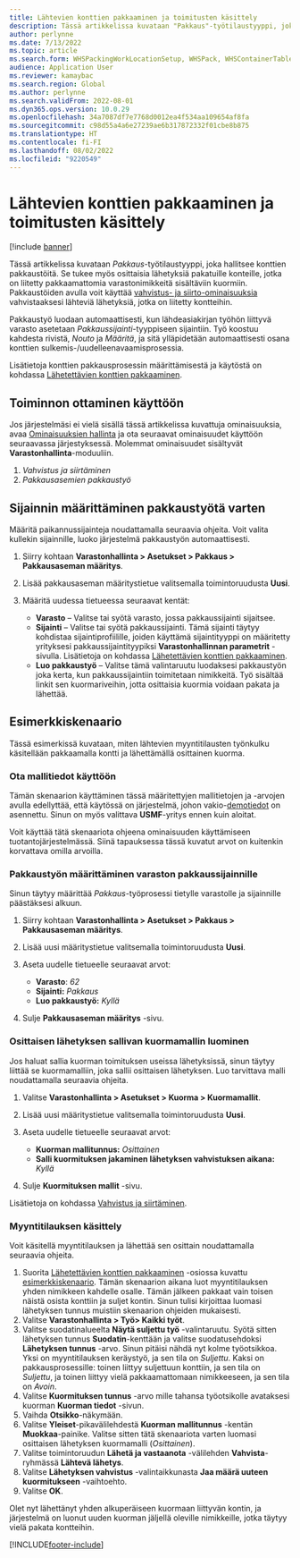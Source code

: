 ```yaml
---
title: Lähtevien konttien pakkaaminen ja toimitusten käsittely
description: Tässä artikkelissa kuvataan "Pakkaus"-työtilaustyyppi, joka hallitsee konttien pakkaustöitä. Se tukee myös osittaisia lähetyksiä pakatuille konteille, jotka on liitetty pakkaamattomia varastonimikkeitä sisältäviin kuormiin.
author: perlynne
ms.date: 7/13/2022
ms.topic: article
ms.search.form: WHSPackingWorkLocationSetup, WHSPack, WHSContainerTable
audience: Application User
ms.reviewer: kamaybac
ms.search.region: Global
ms.author: perlynne
ms.search.validFrom: 2022-08-01
ms.dyn365.ops.version: 10.0.29
ms.openlocfilehash: 34a7087df7e7768d0012ea4f534aa109654af8fa
ms.sourcegitcommit: c98d55a4a6e27239ae6b317872332f01cbe8b875
ms.translationtype: HT
ms.contentlocale: fi-FI
ms.lasthandoff: 08/02/2022
ms.locfileid: "9220549"
---
```

# <a name="packing-work-for-packing-outbound-containers-and-processing-shipments"></a>Lähtevien konttien pakkaaminen ja toimitusten käsittely

[!include [banner](../../includes/banner.md)]

Tässä artikkelissa kuvataan *Pakkaus*-työtilaustyyppi, joka hallitsee konttien pakkaustöitä. Se tukee myös osittaisia lähetyksiä pakatuille konteille, jotka on liitetty pakkaamattomia varastonimikkeitä sisältäviin kuormiin. Pakkaustöiden avulla voit käyttää [vahvistus- ja siirto-ominaisuuksia](confirm-and-transfer.md) vahvistaaksesi lähteviä lähetyksiä, jotka on liitetty kontteihin.

Pakkaustyö luodaan automaattisesti, kun lähdeasiakirjan työhön liittyvä varasto asetetaan *Pakkaussijainti*-tyyppiseen sijaintiin. Työ koostuu kahdesta rivistä, *Nouto* ja *Määritä*, ja sitä ylläpidetään automaattisesti osana konttien sulkemis-/uudelleenavaamisprosessia.

Lisätietoja konttien pakkausprosessin määrittämisestä ja käytöstä on kohdassa [Lähetettävien konttien pakkaaminen](packing-containers.md).

## <a name="turn-on-the-feature"></a>Toiminnon ottaminen käyttöön

Jos järjestelmäsi ei vielä sisällä tässä artikkelissa kuvattuja ominaisuuksia, avaa [Ominaisuuksien hallinta](../../fin-ops-core/fin-ops/get-started/feature-management/feature-management-overview.md) ja ota seuraavat ominaisuudet käyttöön seuraavassa järjestyksessä. Molemmat ominaisuudet sisältyvät **Varastonhallinta**-moduuliin.

1. *Vahvistus ja siirtäminen*
1. *Pakkausasemien pakkaustyö*

## <a name="set-up-a-location-for-packing-work"></a>Sijainnin määrittäminen pakkaustyötä varten

Määritä paikannussijainteja noudattamalla seuraavia ohjeita. Voit valita kullekin sijainnille, luoko järjestelmä pakkaustyön automaattisesti.

1. Siirry kohtaan **Varastonhallinta \> Asetukset \> Pakkaus \> Pakkausaseman määritys**.
1. Lisää pakkausaseman määritystietue valitsemalla toimintoruudusta **Uusi**.
1. Määritä uudessa tietueessa seuraavat kentät:

    - **Varasto** – Valitse tai syötä varasto, jossa pakkaussijainti sijaitsee.
    - **Sijainti** – Valitse tai syötä pakkaussijainti. Tämä sijainti täytyy kohdistaa sijaintiprofiilille, joiden käyttämä sijaintityyppi on määritetty yrityksesi pakkaussijaintityypiksi **Varastonhallinnan parametrit** -sivulla. Lisätietoja on kohdassa [Lähetettävien konttien pakkaaminen](packing-containers.md).
    - **Luo pakkaustyö** – Valitse tämä valintaruutu luodaksesi pakkaustyön joka kerta, kun pakkaussijaintiin toimitetaan nimikkeitä. Työ sisältää linkit sen kuormariveihin, jotta osittaisia kuormia voidaan pakata ja lähettää.

## <a name="example-scenario"></a>Esimerkkiskenaario

Tässä esimerkissä kuvataan, miten lähtevien myyntitilausten työnkulku käsitellään pakkaamalla kontti ja lähettämällä osittainen kuorma.

### <a name="make-sample-data-available"></a>Ota mallitiedot käyttöön

Tämän skenaarion käyttäminen tässä määritettyjen mallitietojen ja -arvojen avulla edellyttää, että käytössä on järjestelmä, johon vakio-[demotiedot](../../fin-ops-core/fin-ops/get-started/demo-data.md) on asennettu. Sinun on myös valittava **USMF**-yritys ennen kuin aloitat.

Voit käyttää tätä skenaariota ohjeena ominaisuuden käyttämiseen tuotantojärjestelmässä. Siinä tapauksessa tässä kuvatut arvot on kuitenkin korvattava omilla arvoilla.

### <a name="configure-packing-work-for-warehouse-packing-location"></a>Pakkaustyön määrittäminen varaston pakkaussijainnille

Sinun täytyy määrittää *Pakkaus*-työprosessi tietylle varastolle ja sijainnille päästäksesi alkuun.

1. Siirry kohtaan **Varastonhallinta \> Asetukset \> Pakkaus \> Pakkausaseman määritys**.
1. Lisää uusi määritystietue valitsemalla toimintoruudusta **Uusi**.
1. Aseta uudelle tietueelle seuraavat arvot:

    - **Varasto**: *62*
    - **Sijainti:** *Pakkaus*
    - **Luo pakkaustyö:** *Kyllä*

1. Sulje **Pakkausaseman määritys** -sivu.

### <a name="create-a-load-template-that-allows-partial-shipping"></a>Osittaisen lähetyksen sallivan kuormamallin luominen

Jos haluat sallia kuorman toimituksen useissa lähetyksissä, sinun täytyy liittää se kuormamalliin, joka sallii osittaisen lähetyksen. Luo tarvittava malli noudattamalla seuraavia ohjeita.

1. Valitse **Varastonhallinta \> Asetukset \> Kuorma \> Kuormamallit**.
1. Lisää uusi määritystietue valitsemalla toimintoruudusta **Uusi**.
1. Aseta uudelle tietueelle seuraavat arvot:

    - **Kuorman mallitunnus:** *Osittainen*
    - **Salli kuormituksen jakaminen lähetyksen vahvistuksen aikana:** *Kyllä*

1. Sulje **Kuormituksen mallit** -sivu.

Lisätietoja on kohdassa [Vahvistus ja siirtäminen](Confirm-and-transfer.md).

### <a name="process-a-sales-order"></a>Myyntitilauksen käsittely

Voit käsitellä myyntitilauksen ja lähettää sen osittain noudattamalla seuraavia ohjeita.

1. Suorita [Lähetettävien konttien pakkaaminen](packing-containers.md) -osiossa kuvattu [esimerkkiskenaario](packing-containers.md#scenario). Tämän skenaarion aikana luot myyntitilauksen yhden nimikkeen kahdelle osalle. Tämän jälkeen pakkaat vain toisen näistä osista konttiin ja suljet kontin. Sinun tulisi kirjoittaa luomasi lähetyksen tunnus muistiin skenaarion ohjeiden mukaisesti.
1. Valitse **Varastonhallinta \> Työ\> Kaikki työt**.
1. Valitse suodatinalueelta **Näytä suljettu työ** -valintaruutu. Syötä sitten lähetyksen tunnus **Suodatin**-kenttään ja valitse suodatusehdoksi **Lähetyksen tunnus** -arvo. Sinun pitäisi nähdä nyt kolme työotsikkoa. Yksi on myyntitilauksen keräystyö, ja sen tila on *Suljettu*. Kaksi on pakkausprosessille: toinen liittyy suljettuun konttiin, ja sen tila on *Suljettu*, ja toinen liittyy vielä pakkaamattomaan nimikkeeseen, ja sen tila on *Avoin*.
1. Valitse **Kuormituksen tunnus** -arvo mille tahansa työotsikolle avataksesi kuorman **Kuorman tiedot** -sivun.
1. Vaihda **Otsikko**-näkymään.
1. Valitse **Yleiset**-pikavälilehdestä **Kuorman mallitunnus** -kentän **Muokkaa**-painike. Valitse sitten tätä skenaariota varten luomasi osittaisen lähetyksen kuormamalli (*Osittainen*).
1. Valitse toimintoruudun **Lähetä ja vastaanota** -välilehden **Vahvista**-ryhmässä **Lähtevä lähetys**.
1. Valitse **Lähetyksen vahvistus** -valintaikkunasta **Jaa määrä uuteen kuormitukseen** -vaihtoehto.
1. Valitse **OK**.

Olet nyt lähettänyt yhden alkuperäiseen kuormaan liittyvän kontin, ja järjestelmä on luonut uuden kuorman jäljellä oleville nimikkeille, jotka täytyy vielä pakata kontteihin.

[!INCLUDE[footer-include](../../includes/footer-banner.md)]
